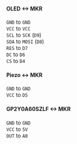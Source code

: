 #### OLED <-> MKR

`GND` to `GND`  
`VCC` to `VCC`  
`SCL` to `SCK` (`D9`)  
`SDA` to `MOSI` (`D8`)  
`RES` to `D7`  
`DC` to `D6`  
`CS` to `D4`  

#### Piezo <-> MKR

`GND` to `GND`  
`VCC` to `D5`  

#### GP2Y0A60SZLF <-> MKR

`GND` to `GND`  
`VCC` to `5V`  
`OUT` to `A0`  